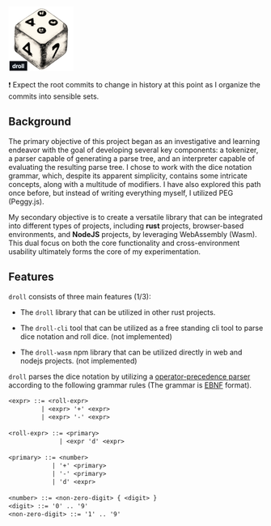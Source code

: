 ![droll](./docs/droll.png)

❗ Expect the root commits to change in history at this point as I organize the commits into sensible sets.

## Background

The primary objective of this project began as an investigative and learning
endeavor with the goal of developing several key components: a tokenizer, a
parser capable of generating a parse tree, and an interpreter capable of
evaluating the resulting parse tree. I chose to work with the dice notation
grammar, which, despite its apparent simplicity, contains some intricate
concepts, along with a multitude of modifiers. I have also explored this path
once before, but instead of writing everything myself, I utilized PEG
(Peggy.js).

My secondary objective is to create a versatile library that can be integrated
into different types of projects, including **rust** projects, browser-based
environments, and **NodeJS** projects, by leveraging WebAssembly (Wasm). This dual
focus on both the core functionality and cross-environment usability ultimately
forms the core of my experimentation.

## Features

`droll` consists of three main features (1/3):

- The `droll` library that can be utilized in other rust projects.

- The `droll-cli` tool that can be utilized as a free standing cli tool to parse dice notation and roll dice. (not implemented)

- The `droll-wasm` npm library that can be utilized directly in web and nodejs projects. (not implemented)

`droll` parses the dice notation by utilizing a [operator-precedence
parser](https://en.wikipedia.org/wiki/Operator-precedence_parser) according to
the following grammar rules (The grammar is [EBNF](https://en.wikipedia.org/wiki/Extended_Backus%E2%80%93Naur_form) format).

```
<expr> ::= <roll-expr>
         | <expr> '+' <expr>
         | <expr> '-' <expr>

<roll-expr> ::= <primary>
              | <expr 'd' <expr>

<primary> ::= <number>
            | '+' <primary>
            | '-' <primary>
            | 'd' <expr>

<number> ::= <non-zero-digit> { <digit> }
<digit> ::= '0' .. '9'
<non-zero-digit> ::= '1' .. '9'
```

